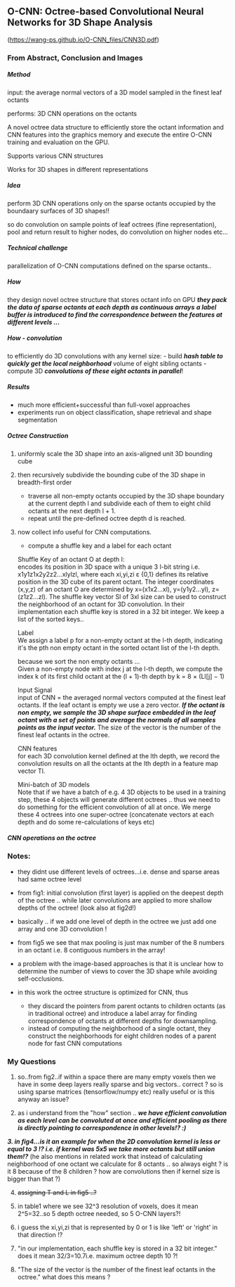 O-CNN: Octree-based Convolutional Neural Networks for 3D Shape
Analysis
---
(https://wang-ps.github.io/O-CNN_files/CNN3D.pdf)

### From Abstract, Conclusion and Images

##### Method

input:
the average normal vectors of a 3D model sampled in the finest leaf octants

performs:
3D CNN operations on the octants

A novel octree data structure to efficiently store the octant information and CNN features into the graphics memory and execute the entire O-CNN training and evaluation on the GPU.

Supports various CNN structures

Works for 3D shapes in different representations

##### Idea
perform 3D CNN operations only on the sparse octants occupied by the boundaary surfaces of 3D shapes!! 

so do convolution on sample points of leaf octrees (fine representation), pool and return result to higher nodes, do convolution on higher nodes etc... 

##### Technical challenge
parallelization of O-CNN computations defined on the sparse octants..

##### How
they design novel octree structure that stores octant info on GPU 
**_they pack the data of sparse octants at each depth as continuous arrays_**
**_a label buffer is introduced to find the correspondence between the features at different levels ..._** 

##### How - convolution 
to efficiently do 3D convolutions with any kernel size:
    - build _**hash table to quickly get the local neighborhood**_ volume of eight sibling octants
    - compute 3D _**convolutions of these eight octants in parallel**_!

##### Results
- much more efficient+successful than full-voxel approaches
- experiments run on object classification, shape retrieval and shape segmentation

##### Octree Construction
1. uniformly scale the 3D shape into an axis-aligned unit 3D bounding cube
2. then recursively subdivide the bounding cube of the 3D shape in breadth-first order
    - traverse all non-empty octants occupied by the 3D shape boundary at the current depth l and subdivide each of them to eight child octants at the next depth l + 1.
    - repeat until the pre-defined octree depth d is reached.
3. now collect info useful for CNN computations. 
    - compute a shuffle key and a label for each octant
    
    Shuffle Key of an octant O at depth l:<br>
    encodes its position in 3D space with a unique 3 l-bit string i.e. x1y1z1x2y2z2...xlylzl, where each xi,yi,zi ε {0,1} defines its relative position in the 3D cube of its parent octant. The integer coordinates (x,y,z) of an octant O are determined by x=(x1x2...xl), y=(y1y2...yl), z=(z1z2...zl). The shuffle key vector Sl of 3xl size can be used to construct the neighborhood of an octant for 3D convolution. In their implementation each shuffle key is stored in a 32 bit integer.
    We keep a list of the sorted keys..
    
    Label <br>
    We assign a label p for a non-empty octant at the l-th depth, indicating it's the pth non empty octant in the sorted octant list of the l-th depth.
    
    because we sort the non empty octants ... <br>
    Given a non-empty node with index j at the l-th depth, we compute the index k of its first child octant at the (l + 1)-th depth by k = 8 × (Ll[j] − 1)
    
    Input Signal <br>
    input of CNN = the averaged normal vectors computed at the finest leaf octants. If the leaf octant is empty we use a zero vector. _**If the octant is non empty, we sample the 3D shape surface embedded in the leaf octant with a set of points and average the normals of all samples points as the input vector.**_ The size of the vector is the number of the finest leaf octants in the octree.
    
    CNN features <br>
    for each 3D convolution kernel defined at the lth depth, we record the convolution results on all the octants at the lth depth in a feature map vector Tl.
    
    Mini-batch of 3D models <br>
    Note that if we have a batch of e.g. 4 3D objects to be used in a training step, these 4 objects will generate different octrees .. thus we need to do something for the efficient convolution of all at once. We merge these 4 octrees into one super-octree (concatenate vectors at each depth and do some re-calculations of keys etc)
    
##### CNN operations on the octree
 

### Notes:
- they didnt use different levels of octrees...i.e. dense and sparse areas had same octree level

- from fig1: initial convolution (first layer) is applied on the deepest depth of the octree .. while later convolutions are applied to more shallow depths of the octree! (look also at fig2d!)

- basically .. if we add one level of depth in the octree we just add one array and one 3D convolution !

- from fig5 we see that max pooling is just max number of the 8 numbers in an octant i.e. 8 contiguous numbers in the array!

- a problem with the image-based approaches is that it is unclear how to determine the number of views to cover the 3D shape while avoiding self-occlusions.

- in this work the octree structure is optimized for CNN, thus 
    - they discard the pointers from parent octants to children octants (as in traditional octree) and introduce a label array for finding correspondence of octants at different depths for downsampling.
    - instead of computing the neighborhood of a single octant, they construct the neighborhoods for eight children nodes of a parent node for fast CNN computations

### My Questions

1. so..from fig2..if within a space there are many empty voxels then we have in some deep layers really sparse and big vectors.. correct ? so is using sparse matrices (tensorflow/numpy etc) really useful or is this anyway an issue?

2. as i understand from the "how" section .. _**we have efficient convolution as each level can be convoluted at once and efficient pooling as there is directly pointing to correspondence in other levels!? :)**_

_**3. in fig4...is it an example for when the 2D convolution kernel is less or equal to 3 !? i.e. if kernel was 5x5 we take more octants but still union them!?**_ (he also mentions in related work that instead of calculating neighborhood of one octant we calculate for 8 octants .. so always eight ? is it 8 because of the 8 children ? how are convolutions then if kernel size is bigger than that ?)

4. ~~assigning T and L in fig5 ..?~~

5. in table1 where we see 32^3 resolution of voxels, does it mean 2^5=32..so 5 depth octree needed, so 5 O-CNN layers?!

6. i guess the xi,yi,zi that is represented by 0 or 1 is like 'left' or 'right' in that direction !?

7. "in our implementation, each shuffle key is stored in a 32 bit integer." does it mean 32/3=10.7i.e. maximum octree depth 10 ?!

8. "The size of the vector is the number of the finest leaf octants in the octree." what does this means ?

